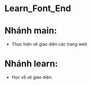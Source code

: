 # Learn_Font_End

# Nhánh main:
+ Thực hiện vẽ giao diện các trang web

# Nhánh learn:
+ Học về vẽ giao diện.
